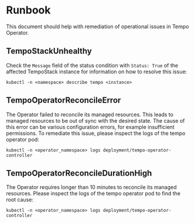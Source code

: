# Runbook
This document should help with remediation of operational issues in Tempo Operator.

## TempoStackUnhealthy
Check the `Message` field of the status condition with `Status: True` of the affected TempoStack instance for information on how to resolve this issue:
```
kubectl -n <namespace> describe tempo <instance>
```

## TempoOperatorReconcileError
The Operator failed to reconcile its managed resources. This leads to managed resources to be out of sync with the desired state.
The cause of this error can be various configuration errors, for example insufficient permissions.
To remediate this issue, please inspect the logs of the tempo operator pod:
```
kubectl -n <operator_namespace> logs deployment/tempo-operator-controller
```

## TempoOperatorReconcileDurationHigh
The Operator requires longer than 10 minutes to reconcile its managed resources.
Please inspect the logs of the tempo operator pod to find the root cause:
```
kubectl -n <operator_namespace> logs deployment/tempo-operator-controller
```

